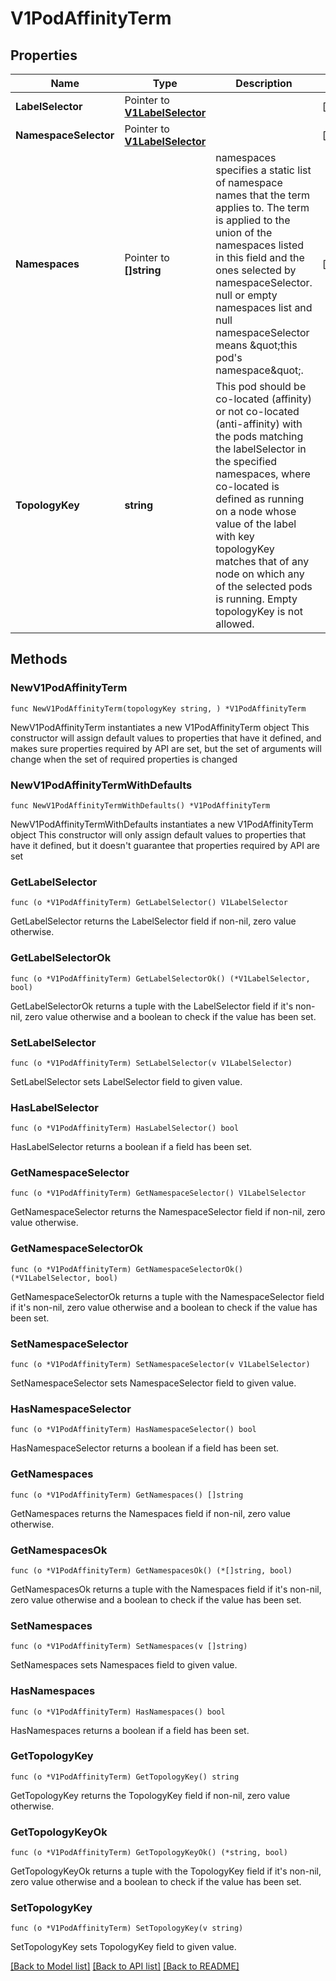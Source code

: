 # V1PodAffinityTerm

## Properties

Name | Type | Description | Notes
------------ | ------------- | ------------- | -------------
**LabelSelector** | Pointer to [**V1LabelSelector**](V1LabelSelector.md) |  | [optional] 
**NamespaceSelector** | Pointer to [**V1LabelSelector**](V1LabelSelector.md) |  | [optional] 
**Namespaces** | Pointer to **[]string** | namespaces specifies a static list of namespace names that the term applies to. The term is applied to the union of the namespaces listed in this field and the ones selected by namespaceSelector. null or empty namespaces list and null namespaceSelector means \&quot;this pod&#39;s namespace\&quot;. | [optional] 
**TopologyKey** | **string** | This pod should be co-located (affinity) or not co-located (anti-affinity) with the pods matching the labelSelector in the specified namespaces, where co-located is defined as running on a node whose value of the label with key topologyKey matches that of any node on which any of the selected pods is running. Empty topologyKey is not allowed. | 

## Methods

### NewV1PodAffinityTerm

`func NewV1PodAffinityTerm(topologyKey string, ) *V1PodAffinityTerm`

NewV1PodAffinityTerm instantiates a new V1PodAffinityTerm object
This constructor will assign default values to properties that have it defined,
and makes sure properties required by API are set, but the set of arguments
will change when the set of required properties is changed

### NewV1PodAffinityTermWithDefaults

`func NewV1PodAffinityTermWithDefaults() *V1PodAffinityTerm`

NewV1PodAffinityTermWithDefaults instantiates a new V1PodAffinityTerm object
This constructor will only assign default values to properties that have it defined,
but it doesn't guarantee that properties required by API are set

### GetLabelSelector

`func (o *V1PodAffinityTerm) GetLabelSelector() V1LabelSelector`

GetLabelSelector returns the LabelSelector field if non-nil, zero value otherwise.

### GetLabelSelectorOk

`func (o *V1PodAffinityTerm) GetLabelSelectorOk() (*V1LabelSelector, bool)`

GetLabelSelectorOk returns a tuple with the LabelSelector field if it's non-nil, zero value otherwise
and a boolean to check if the value has been set.

### SetLabelSelector

`func (o *V1PodAffinityTerm) SetLabelSelector(v V1LabelSelector)`

SetLabelSelector sets LabelSelector field to given value.

### HasLabelSelector

`func (o *V1PodAffinityTerm) HasLabelSelector() bool`

HasLabelSelector returns a boolean if a field has been set.

### GetNamespaceSelector

`func (o *V1PodAffinityTerm) GetNamespaceSelector() V1LabelSelector`

GetNamespaceSelector returns the NamespaceSelector field if non-nil, zero value otherwise.

### GetNamespaceSelectorOk

`func (o *V1PodAffinityTerm) GetNamespaceSelectorOk() (*V1LabelSelector, bool)`

GetNamespaceSelectorOk returns a tuple with the NamespaceSelector field if it's non-nil, zero value otherwise
and a boolean to check if the value has been set.

### SetNamespaceSelector

`func (o *V1PodAffinityTerm) SetNamespaceSelector(v V1LabelSelector)`

SetNamespaceSelector sets NamespaceSelector field to given value.

### HasNamespaceSelector

`func (o *V1PodAffinityTerm) HasNamespaceSelector() bool`

HasNamespaceSelector returns a boolean if a field has been set.

### GetNamespaces

`func (o *V1PodAffinityTerm) GetNamespaces() []string`

GetNamespaces returns the Namespaces field if non-nil, zero value otherwise.

### GetNamespacesOk

`func (o *V1PodAffinityTerm) GetNamespacesOk() (*[]string, bool)`

GetNamespacesOk returns a tuple with the Namespaces field if it's non-nil, zero value otherwise
and a boolean to check if the value has been set.

### SetNamespaces

`func (o *V1PodAffinityTerm) SetNamespaces(v []string)`

SetNamespaces sets Namespaces field to given value.

### HasNamespaces

`func (o *V1PodAffinityTerm) HasNamespaces() bool`

HasNamespaces returns a boolean if a field has been set.

### GetTopologyKey

`func (o *V1PodAffinityTerm) GetTopologyKey() string`

GetTopologyKey returns the TopologyKey field if non-nil, zero value otherwise.

### GetTopologyKeyOk

`func (o *V1PodAffinityTerm) GetTopologyKeyOk() (*string, bool)`

GetTopologyKeyOk returns a tuple with the TopologyKey field if it's non-nil, zero value otherwise
and a boolean to check if the value has been set.

### SetTopologyKey

`func (o *V1PodAffinityTerm) SetTopologyKey(v string)`

SetTopologyKey sets TopologyKey field to given value.



[[Back to Model list]](../README.md#documentation-for-models) [[Back to API list]](../README.md#documentation-for-api-endpoints) [[Back to README]](../README.md)


